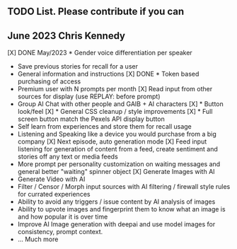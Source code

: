 ## TODO List. Please contribute if you can

## June 2023 Chris Kennedy

[X] DONE May/2023 * Gender voice differentiation per speaker
* Save previous stories for recall for a user
* General information and instructions
[X] DONE * Token based purchasing of access
* Premium user with N prompts per month
[X] Read input from other sources for display (use REPLAY: before prompt)
* Group AI Chat with other people and GAIB + AI characters
[X] * Button look/feel
[X] * General CSS cleanup / style improvements
[X] * Full screen button match the Pexels API display button
* Self learn from experiences and store them for recall usage
* Listening and Speaking like a device you would purchase from a big company
[X] Next episode, auto generation mode
[X] Feed input listening for generation of content from a feed, create sentiment and stories off any text or media feeds
* More prompt per personality customization on waiting messages and general better "waiting" spinner object
[X] Generate Images with AI
* Generate Video with AI
* Filter / Censor / Morph input sources with AI filtering / firewall style rules for currated experiences
* Ability to avoid any triggers / issue content by AI analysis of images
* Ability to upvote images and fingerprint them to know what an image is and how popular it is over time
* Improve AI Image generation with deepai and use model images for consistency, prompt context.
* ... Much more
